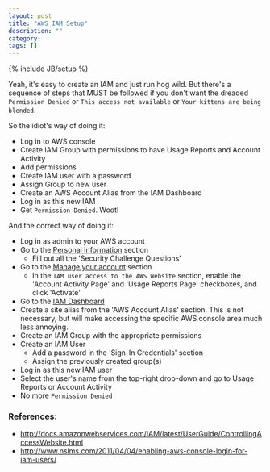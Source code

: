 ```yaml
---
layout: post
title: "AWS IAM Setup"
description: ""
category: 
tags: []
---
```

{% include JB/setup %}

Yeah, it's easy to create an IAM and just run hog wild. But there's a sequence of steps that MUST be followed if you don't want the dreaded `Permission Denied` or `This access not available` or `Your kittens are being blended`.

So the idiot's way of doing it:

* Log in to AWS console
* Create IAM Group with permissions to have Usage Reports and Account Activity
* Add permissions
* Create IAM user with a password
* Assign Group to new user
* Create an AWS Account Alias from the IAM Dashboard
* Log in as this new IAM 
* Get `Permission Denied`. Woot!

And the correct way of doing it:

* Log in as admin to your AWS account
* Go to the [Personal Information](https://portal.aws.amazon.com/gp/aws/developer/account/index.html?ie=UTF8&action=edit-aws-profile) section 
    * Fill out all the 'Security Challenge Questions'
* Go to the [Manage your account](https://portal.aws.amazon.com/gp/aws/manageYourAccount) section
    * In the `IAM user access to the AWS Website` section, enable the 'Account Activity Page' and 'Usage Reports Page' checkboxes, and click 'Activate'
* Go to the [IAM Dashboard](https://console.aws.amazon.com/iam/home)
* Create a site alias from the 'AWS Account Alias' section. This is not necessary, but will make accessing the specific AWS console area much less annoying.
* Create an IAM Group with the appropriate permissions 
* Create an IAM User
    * Add a password in the 'Sign-In Credentials' section
    * Assign the previously created group(s)
* Log in as this new IAM user 
* Select the user's name from the top-right drop-down and go to Usage Reports or Account Activity
* No more `Permission Denied`

### References:

* http://docs.amazonwebservices.com/IAM/latest/UserGuide/ControllingAccessWebsite.html
* http://www.nslms.com/2011/04/04/enabling-aws-console-login-for-iam-users/

